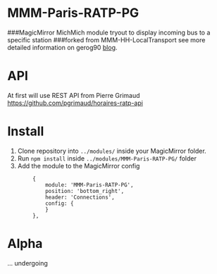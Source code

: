 # MMM-Paris-RATP-PG

###MagicMirror MichMich module tryout to display incoming bus to a specific station
###forked from MMM-HH-LocalTransport see more detailed information on gerog90 [blog](https://lane6.de).

# API

At first will use REST API from Pierre Grimaud https://github.com/pgrimaud/horaires-ratp-api

# Install

1. Clone repository into `../modules/` inside your MagicMirror folder.
2. Run `npm install` inside `../modules/MMM-Paris-RATP-PG/` folder
3. Add the module to the MagicMirror config
```
		{
	        module: 'MMM-Paris-RATP-PG',
	        position: 'bottom_right',
	        header: 'Connections',
	        config: {
	        }
    	},
```

# Alpha
... undergoing
